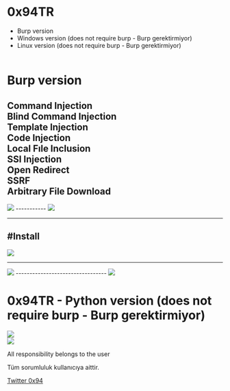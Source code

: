 
# 0x94TR

- Burp version<br>
- Windows version (does not require burp - Burp gerektirmiyor)<br>
- Linux version (does not require burp - Burp gerektirmiyor)<br><br>
# Burp version<br>
Command Injection<br>
Blind Command Injection<br>
Template Injection<br>
Code Injection<br>
Local Fıle Inclusion<br>
SSI Injection<br>
Open Redirect<br>
SSRF<br>
Arbitrary File Download<br>
-----------

<img src="https://raw.githubusercontent.com/antichown/0x94TR/master/watch.gif">
-----------
<img src="https://raw.githubusercontent.com/antichown/0x94TR/master/watch2.gif">

-------------
#Install
-----------------------------
<img src="https://raw.githubusercontent.com/antichown/0x94TR/master/94_1.png">

---------------------------------

<img src="https://raw.githubusercontent.com/antichown/0x94TR/master/94_2.png">
---------------------------------

<img src="https://raw.githubusercontent.com/antichown/0x94TR/master/94_3.png">

# 0x94TR - Python version (does not require burp - Burp gerektirmiyor)

<img src="https://raw.githubusercontent.com/antichown/0x94TR/master/config.png">
<br>
<img src="https://raw.githubusercontent.com/antichown/0x94TR/master/ddd.png">

All responsibility belongs to the user

Tüm sorumluluk kullanıcıya aittir.


<a href="https://twitter.com/0x94">Twitter 0x94</a>

